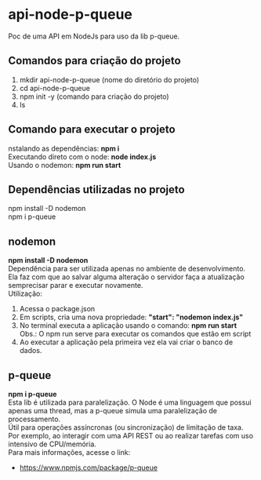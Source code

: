 # api-node-p-queue  
Poc de uma API em NodeJs para uso da lib p-queue.  
  
## Comandos para criação do projeto  
1) mkdir api-node-p-queue (nome do diretório do projeto)  
2) cd api-node-p-queue  
3) npm init -y (comando para criação do projeto)  
4) ls  
  
## Comando para executar o projeto  
nstalando as dependências: **npm i**  
Executando direto com o node: **node index.js**  
Usando o nodemon: **npm run start**  
  
## Dependências utilizadas no projeto    
npm install -D nodemon  
npm i p-queue  
  
## nodemon  
**npm install -D nodemon**  
Dependência para ser utilizada apenas no ambiente de desenvolvimento.  
Ela faz com que ao salvar alguma alteração o servidor faça a atualização semprecisar parar e executar novamente.  
Utilização:  
1) Acessa o package.json  
2) Em scripts, cria uma nova propriedade: **"start": "nodemon index.js"**  
3) No terminal executa a aplicação usando o comando: **npm run start**  
Obs.: O npm run serve para executar os comandos que estão em script  
4) Ao executar a aplicação pela primeira vez ela vai criar o banco de dados.  
  
## p-queue  
**npm i p-queue**  
Esta lib é utilizada para paralelização. O Node é uma linguagem que possui apenas uma thread, mas a p-queue simula uma paralelização de processamento.  
Útil para operações assíncronas (ou sincronização) de limitação de taxa. Por exemplo, ao interagir com uma API REST ou ao realizar tarefas com uso intensivo de CPU/memória.  
Para mais informações, acesse o link:  
- https://www.npmjs.com/package/p-queue  
  
  
